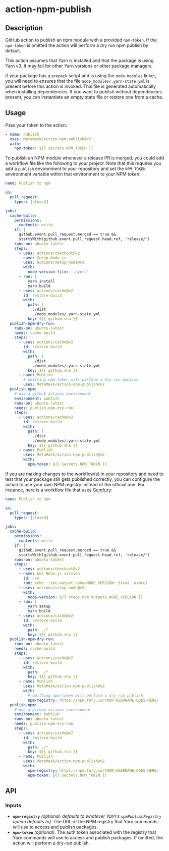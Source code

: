 # action-npm-publish

## Description

GitHub action to publish an npm module with a provided `npm-token`. If the `npm-token` is omitted the action will perform a dry run npm publish by default.

This action assumes that Yarn is installed and that the package is using Yarn v3. It may fail for other Yarn versions or other package managers.

If your package has a `prepack` script and is using the `node-modules` linker, you will need to ensures that the file `node_modules/.yarn-state.yml` is present before this action is invoked. This file is generated automatically when installing dependencies. If you want to publish without dependencies present, you can instantiate an empty state file or restore one from a cache.

## Usage

Pass your token to the action:

```yaml
- name: Publish
  uses: MetaMask/action-npm-publish@v2
  with:
    npm-token: ${{ secrets.NPM_TOKEN }}
```

To publish an NPM module whenever a release PR is merged, you could add a workflow file like the following to your project. Note that this requires you add a `publish` environment to your repository and set the `NPM_TOKEN` environment variable within that environment to your NPM token:

```yaml
name: Publish to npm

on:
  pull_request:
    types: [closed]

jobs:
  cache-build:
    permissions:
      contents: write
    if: |
      github.event.pull_request.merged == true &&
      startsWith(github.event.pull_request.head.ref, 'release/')
    runs-on: ubuntu-latest
    steps:
      - uses: actions/checkout@v2
      - name: Setup Node.js
        uses: actions/setup-node@v3
        with:
          node-version-file: '.nvmrc'
      - run: |
          yarn install
          yarn build
      - uses: actions/cache@v2
        id: restore-build
        with:
          path: |
            ./dist
            ./node_modules/.yarn-state.yml
          key: ${{ github.sha }}
  publish-npm-dry-run:
    runs-on: ubuntu-latest
    needs: cache-build
    steps:
      - uses: actions/cache@v2
        id: restore-build
        with:
          path: |
            ./dist
            ./node_modules/.yarn-state.yml
          key: ${{ github.sha }}
      - name: Publish
        # omitting npm-token will perform a dry run publish
        uses: MetaMask/action-npm-publish@v2
  publish-npm:
    # use a github actions environment
    environment: publish
    runs-on: ubuntu-latest
    needs: publish-npm-dry-run
    steps:
      - uses: actions/cache@v2
        id: restore-build
        with:
          path: |
            ./dist
            ./node_modules/.yarn-state.yml
          key: ${{ github.sha }}
      - name: Publish
        uses: MetaMask/action-npm-publish@v2
        with:
          npm-token: ${{ secrets.NPM_TOKEN }}
```

If you are making changes to the workflow(s) in your repository and need to test that your package still gets published correctly, you can configure the action to use your own NPM registry instead of the official one. For instance, here is a workflow file that uses [Gemfury](https://gemfury.com/help/npm-registry/):

```yaml
name: Publish to npm

on:
  pull_request:
    types: [closed]

jobs:
  cache-build:
    permissions:
      contents: write
    if: |
      github.event.pull_request.merged == true &&
      startsWith(github.event.pull_request.head.ref, 'release/')
    runs-on: ubuntu-latest
    steps:
      - uses: actions/checkout@v2
      - name: Get Node.js version
        id: nvm
        run: echo ::set-output name=NODE_VERSION::$(cat .nvmrc)
      - uses: actions/setup-node@v2
        with:
          node-version: ${{ steps.nvm.outputs.NODE_VERSION }}
      - run: |
          yarn setup
          yarn build
      - uses: actions/cache@v2
        id: restore-build
        with:
          path: ./*
          key: ${{ github.sha }}
  publish-npm-dry-run:
    runs-on: ubuntu-latest
    needs: cache-build
    steps:
      - uses: actions/cache@v2
        id: restore-build
        with:
          path: ./*
          key: ${{ github.sha }}
      - name: Publish
        uses: MetaMask/action-npm-publish@v2
        with:
          # omitting npm-token will perform a dry run publish
          npm-registry: https://npm.fury.io/YOUR-USERNAME-GOES-HERE/
  publish-npm:
    # use a github actions environment
    environment: publish
    runs-on: ubuntu-latest
    needs: publish-npm-dry-run
    steps:
      - uses: actions/cache@v2
        id: restore-build
        with:
          path: ./*
          key: ${{ github.sha }}
      - name: Publish
        uses: MetaMask/action-npm-publish@v2
        with:
          npm-registry: https://npm.fury.io/YOUR-USERNAME-GOES-HERE/
          npm-token: ${{ secrets.NPM_TOKEN }}
```

## API

### Inputs

- **`npm-registry`** _(optional; defaults to whatever Yarn's `npmPublishRegistry` option defaults to)_. The URL of the NPM registry that Yarn commands will use to access and publish packages.
- **`npm-token`** _(optional)_. The auth token associated with the registry that Yarn commands will use to access and publish packages. If omitted, the action will perform a dry-run publish.
